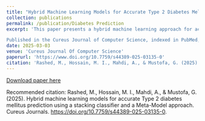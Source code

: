 ```yaml
---
title: "Hybrid Machine Learning Models for Accurate Type 2 Diabetes Mellitus Prediction Using a Stacking Classifier and a Meta-Model Approach"
collection: publications
permalink: /publication/Diabetes Prediction
excerpt: 'This paper presents a hybrid machine learning approach for accurate Type 2 diabetes mellitus (T2DM) prediction, integrating a stacking classifier with a meta-model to enhance predictive performance. By leveraging multiple machine learning techniques, the study aims to improve early diagnosis and assist healthcare professionals in data-driven decision-making.

Published in the Cureus Journal of Computer Science, indexed in PubMed, Google Scholar, CrossRef, Scilit, SHERPA ROMEO, OpenAlex, and ROAD'
date: 2025-03-03
venue: 'Cureus Journal Of Computer Science'
paperurl: 'https://www.doi.org/10.7759/s44389-025-03135-0'
citation: 'Rashed, M., Hossain, M. I., Mahdi, A., & Mustofa, G. (2025). Hybrid machine learning models for accurate Type 2 diabetes mellitus prediction using a stacking classifier and a Meta-Model approach. Cureus Journals. doi: https://doi.org/10.7759/s44389-025-03135-0'
---
```



[Download paper here](https://assets.cureusjournals.com/artifacts/upload/original_article/pdf/3135/20250304-116426-3b7a2e.pdf)

Recommended citation: Rashed, M., Hossain, M. I., Mahdi, A., & Mustofa, G. (2025). Hybrid machine learning models for accurate Type 2 diabetes mellitus prediction using a stacking classifier and a Meta-Model approach. Cureus Journals. https://doi.org/10.7759/s44389-025-03135-0.
